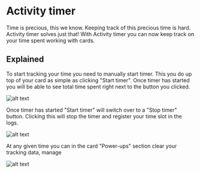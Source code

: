 # Activity timer
Time is precious, this we know. Keeping track of this precious time is hard. Activity timer solves just that! With Activity timer you can now keep track on your time spent working with cards.


## Explained

To start tracking your time you need to manually start timer. This you do up top of your card as simple as clicking "Start timer". Once timer has started you will be able to see total time spent right next to the button you clicked. 

![alt text](https://d3eyxhmqemauky.cloudfront.net/images/screenshot1.png "Start timer & time spent")

Once timer has started "Start timer" will switch over to a "Stop timer" button. Clicking this will stop the timer and register your time slot in the logs.

![alt text](https://d3eyxhmqemauky.cloudfront.net/images/screenshot2.png "Start timer & time spent")

At any given time you can in the card "Power-ups" section clear your tracking data, manage 

![alt text](https://d3eyxhmqemauky.cloudfront.net/images/screenshot3.png "Start timer & time spent")